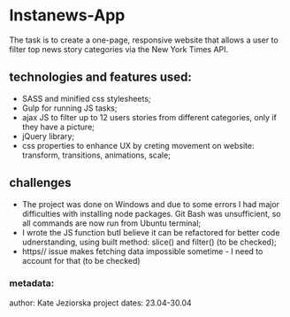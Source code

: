 # Instanews-App
The task is to create a one-page, responsive website that allows a user to filter top news story categories via the New York Times API.
## technologies and features used:
- SASS and minified css stylesheets;
- Gulp for running JS tasks;
- ajax JS to filter up to 12 users stories from different categories, only if they have a picture;
- jQuery library;
- css properties to enhance UX by creting movement on website: transform, transitions, animations, scale;

## challenges
* The project was done on Windows and due to some errors I had major difficulties with installing node packages. Git Bash was unsufficient, so all commands are now run from Ubuntu terminal;
* I wrote the JS function butI believe it can be refactored for better code udnerstanding, using built method: slice() and filter() (to be checked);
* https// issue makes fetching data impossible sometime - I need to account for that (to be checked)


### metadata:
author: Kate Jeziorska
project dates: 23.04-30.04
